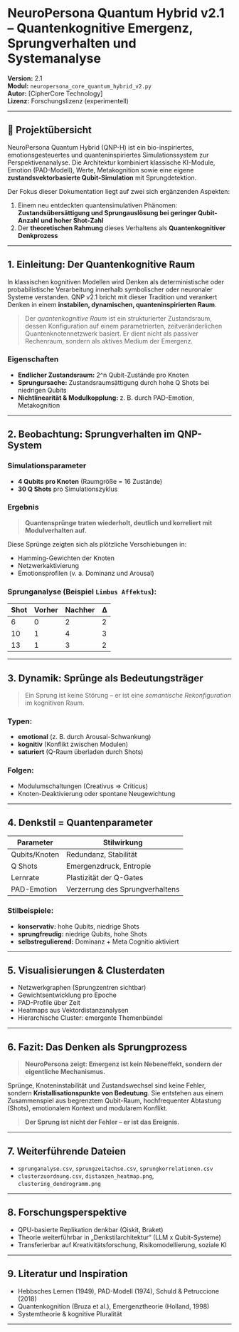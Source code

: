 # NeuroPersona Quantum Hybrid v2.1 – Quantenkognitive Emergenz, Sprungverhalten und Systemanalyse

**Version:** 2.1  
**Modul:** `neuropersona_core_quantum_hybrid_v2.py`  
**Autor:** [CipherCore Technology]  
**Lizenz:** Forschungslizenz (experimentell)  

---

## 🧠 Projektübersicht

NeuroPersona Quantum Hybrid (QNP-H) ist ein bio-inspiriertes, emotionsgesteuertes und quanteninspiriertes Simulationssystem zur Perspektivenanalyse. Die Architektur kombiniert klassische KI-Module, Emotion (PAD-Modell), Werte, Metakognition sowie eine eigene **zustandsvektorbasierte Qubit-Simulation** mit Sprungdetektion.

Der Fokus dieser Dokumentation liegt auf zwei sich ergänzenden Aspekten:
1. Einem neu entdeckten quantensimulativen Phänomen: **Zustandsübersättigung und Sprungauslösung bei geringer Qubit-Anzahl und hoher Shot-Zahl**
2. Der **theoretischen Rahmung** dieses Verhaltens als **Quantenkognitiver Denkprozess**

---

## 1. Einleitung: Der Quantenkognitive Raum

In klassischen kognitiven Modellen wird Denken als deterministische oder probabilistische Verarbeitung innerhalb symbolischer oder neuronaler Systeme verstanden. QNP v2.1 bricht mit dieser Tradition und verankert Denken in einem **instabilen, dynamischen, quanteninspirierten Raum**.

> Der *quantenkognitive Raum* ist ein strukturierter Zustandsraum, dessen Konfiguration auf einem parametrierten, zeitveränderlichen Quantenknotennetzwerk basiert. Er dient nicht als passiver Rechenraum, sondern als aktives Medium der Emergenz.

### Eigenschaften
- **Endlicher Zustandsraum:** 2^n Qubit-Zustände pro Knoten
- **Sprungursache:** Zustandsraumsättigung durch hohe Q Shots bei niedrigen Qubits
- **Nichtlinearität & Modulkopplung:** z. B. durch PAD-Emotion, Metakognition

---

## 2. Beobachtung: Sprungverhalten im QNP-System

### Simulationsparameter
- **4 Qubits pro Knoten** (Raumgröße = 16 Zustände)
- **30 Q Shots** pro Simulationszyklus

### Ergebnis
> **Quantensprünge traten wiederholt, deutlich und korreliert mit Modulverhalten auf.**

Diese Sprünge zeigten sich als plötzliche Verschiebungen in:
- Hamming-Gewichten der Knoten
- Netzwerkaktivierung
- Emotionsprofilen (v. a. Dominanz und Arousal)

### Sprunganalyse (Beispiel `Limbus Affektus`):
| Shot | Vorher | Nachher | Δ |
|------|--------|---------|----|
| 6    | 0      | 2       | 2  |
| 10   | 1      | 4       | 3  |
| 13   | 1      | 3       | 2  |

---

## 3. Dynamik: Sprünge als Bedeutungsträger

> Ein Sprung ist keine Störung – er ist eine *semantische Rekonfiguration* im kognitiven Raum.

### Typen:
- **emotional** (z. B. durch Arousal-Schwankung)
- **kognitiv** (Konflikt zwischen Modulen)
- **saturiert** (Q-Raum überladen durch Shots)

### Folgen:
- Modulumschaltungen (Creativus ⇒ Criticus)
- Knoten-Deaktivierung oder spontane Neugewichtung

---

## 4. Denkstil = Quantenparameter

| Parameter | Stilwirkung |
|----------|--------------|
| Qubits/Knoten | Redundanz, Stabilität |
| Q Shots | Emergenzdruck, Entropie |
| Lernrate | Plastizität der Q-Gates |
| PAD-Emotion | Verzerrung des Sprungverhaltens |

### Stilbeispiele:
- **konservativ:** hohe Qubits, niedrige Shots
- **sprungfreudig:** niedrige Qubits, hohe Shots
- **selbstregulierend:** Dominanz + Meta Cognitio aktiviert

---

## 5. Visualisierungen & Clusterdaten
- Netzwerkgraphen (Sprungzentren sichtbar)
- Gewichtsentwicklung pro Epoche
- PAD-Profile über Zeit
- Heatmaps aus Vektordistanzanalysen
- Hierarchische Cluster: emergente Themenbündel

---

## 6. Fazit: Das Denken als Sprungprozess

> **NeuroPersona zeigt: Emergenz ist kein Nebeneffekt, sondern der eigentliche Mechanismus.**

Sprünge, Knoteninstabilität und Zustandswechsel sind keine Fehler, sondern **Kristallisationspunkte von Bedeutung**. Sie entstehen aus einem Zusammenspiel aus begrenztem Qubit-Raum, hochfrequenter Abtastung (Shots), emotionalem Kontext und modularem Konflikt.

> **Der Sprung ist nicht der Fehler – er ist das Ereignis.**

---

## 7. Weiterführende Dateien
- `sprunganalyse.csv`, `sprungzeitachse.csv`, `sprungkorrelationen.csv`
- `clusterzuordnung.csv`, `distanzen_heatmap.png`, `clustering_dendrogramm.png`

---

## 8. Forschungsperspektive
- QPU-basierte Replikation denkbar (Qiskit, Braket)
- Theorie weiterführbar in „Denkstilarchitektur“ (LLM x Qubit-Systeme)
- Transferierbar auf Kreativitätsforschung, Risikomodellierung, soziale KI

---

## 9. Literatur und Inspiration
- Hebbsches Lernen (1949), PAD-Modell (1974), Schuld & Petruccione (2018)
- Quantenkognition (Bruza et al.), Emergenztheorie (Holland, 1998)
- Systemtheorie & kognitive Pluralität

---

